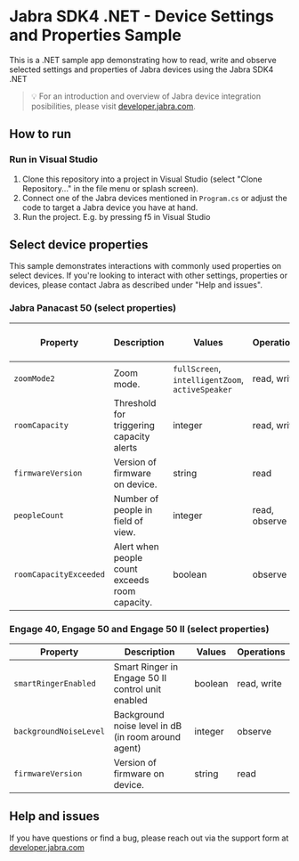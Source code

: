 # Jabra SDK4 .NET - Device Settings and Properties Sample

This is a .NET sample app demonstrating how to read, write and observe selected settings and properties of Jabra devices using the Jabra SDK4 .NET

> 💡 For an introduction and overview of Jabra device integration posibilities, please visit [developer.jabra.com](https://developer.jabra.com).

## How to run

### Run in Visual Studio

1. Clone this repository into a project in Visual Studio (select "Clone Repository..." in the file menu or splash screen).
1. Connect one of the Jabra devices mentioned in `Program.cs` or adjust the code to target a Jabra device you have at hand.
1. Run the project. E.g. by pressing f5 in Visual Studio

## Select device properties

This sample demonstrates interactions with commonly used properties on select devices. If you're looking to interact with other settings, properties or devices, please contact Jabra as described under "Help and issues".

### Jabra Panacast 50 (select properties)

| Property               | Description                                    | Values                                           | Operations    | triggers device reboot |
| ---------------------- | ---------------------------------------------- | ------------------------------------------------ | ------------- | ---------------------- |
| `zoomMode2`            | Zoom mode.                                     | `fullScreen`, `intelligentZoom`, `activeSpeaker` | read, write   | no                     |
| `roomCapacity`         | Threshold for triggering capacity alerts       | integer                                          | read, write   | no                     |
| `firmwareVersion`      | Version of firmware on device.                 | string                                           | read          | no                     |
| `peopleCount`          | Number of people in field of view.             | integer                                          | read, observe | no                     |
| `roomCapacityExceeded` | Alert when people count exceeds room capacity. | boolean                                          | observe       | no                     |

### Engage 40, Engage 50 and Engage 50 II (select properties)

| Property				 | Description                                         | Values  | Operations  |
| ---------------------- | --------------------------------------------------- | ------- | ----------- |
| `smartRingerEnabled`   | Smart Ringer in Engage 50 II control unit enabled   | boolean | read, write |
| `backgroundNoiseLevel` | Background noise level in dB (in room around agent) | integer | observe     |
| `firmwareVersion`	     | Version of firmware on device.                      | string  | read        |

## Help and issues

If you have questions or find a bug, please reach out via the support form at [developer.jabra.com](https://developer.jabra.com)
